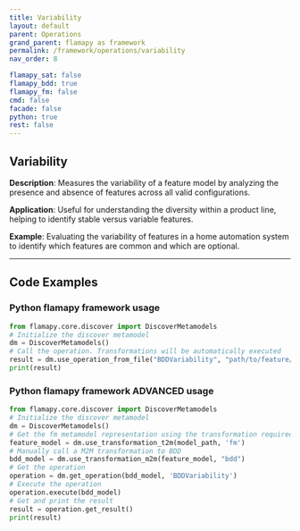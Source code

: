 ```yaml
---
title: Variability
layout: default
parent: Operations
grand_parent: flamapy as framework
permalink: /framework/operations/variability
nav_order: 8

flamapy_sat: false
flamapy_bdd: true
flamapy_fm: false
cmd: false
facade: false
python: true
rest: false
---
```

## Variability
**Description**: 
Measures the variability of a feature model by analyzing the presence and absence of features across all valid configurations.

**Application**: 
Useful for understanding the diversity within a product line, helping to identify stable versus variable features.

**Example**: 
Evaluating the variability of features in a home automation system to identify which features are common and which are optional.

---
## Code Examples

### Python flamapy framework usage
```python
from flamapy.core.discover import DiscoverMetamodels
# Initialize the discover metamodel
dm = DiscoverMetamodels()
# Call the operation. Transformations will be automatically executed
result = dm.use_operation_from_file("BDDVariability", "path/to/feature/model")
print(result)
```
### Python flamapy framework **ADVANCED** usage
```python
from flamapy.core.discover import DiscoverMetamodels
# Initialize the discover metamodel
dm = DiscoverMetamodels()
# Get the fm metamodel representation using the transformation required to get to the fm metamodel
feature_model = dm.use_transformation_t2m(model_path, 'fm')
# Manually call a M2M transformation to BDD
bdd_model = dm.use_transformation_m2m(feature_model, "bdd")
# Get the operation
operation = dm.get_operation(bdd_model, 'BDDVariability')
# Execute the operation
operation.execute(bdd_model)
# Get and print the result
result = operation.get_result()
print(result)
```

